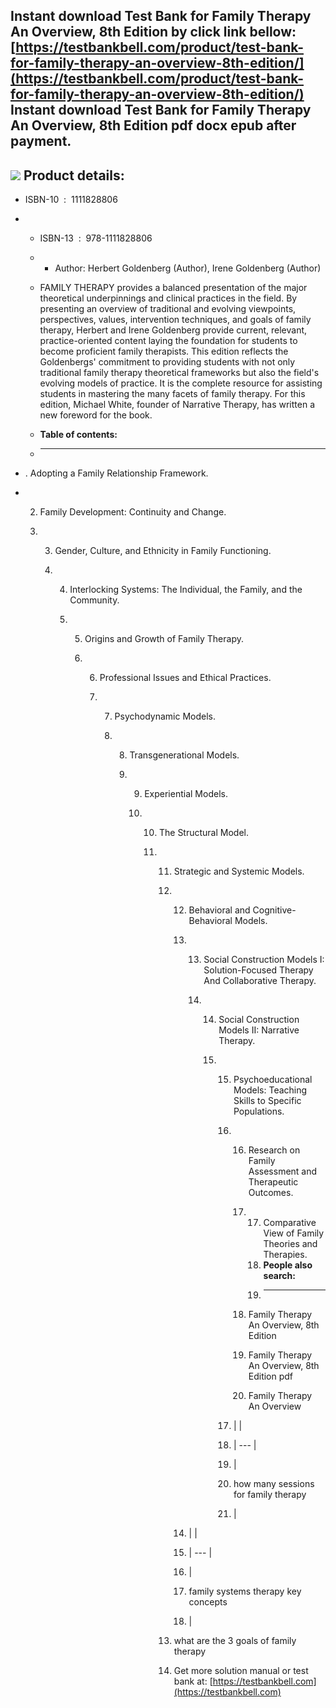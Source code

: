 Instant download **Test Bank for Family Therapy An Overview, 8th Edition** by click link bellow:  
[https://testbankbell.com/product/test-bank-for-family-therapy-an-overview-8th-edition/](https://testbankbell.com/product/test-bank-for-family-therapy-an-overview-8th-edition/)  
**Instant download Test Bank for Family Therapy An Overview, 8th Edition pdf docx epub after payment.**
-------------------------------------------------------------------------------------------------------


![](https://testbankbell.com/wp-content/uploads/2023/05/Test-Bank-for-Family-Therapy-An-Overview-8th-Edition-228x228-1.jpg)
**Product details:**
--------------------


* ISBN-10 ‏ : ‎ 1111828806
* * ISBN-13 ‏ : ‎ 978-1111828806
  * * Author: Herbert Goldenberg (Author), Irene Goldenberg (Author)
   
  * FAMILY THERAPY provides a balanced presentation of the major theoretical underpinnings and clinical practices in the field. By presenting an overview of traditional and evolving viewpoints, perspectives, values, intervention techniques, and goals of family therapy, Herbert and Irene Goldenberg provide current, relevant, practice-oriented content laying the foundation for students to become proficient family therapists. This edition reflects the Goldenbergs' commitment to providing students with not only traditional family therapy theoretical frameworks but also the field's evolving models of practice. It is the complete resource for assisting students in mastering the many facets of family therapy. For this edition, Michael White, founder of Narrative Therapy, has written a new foreword for the book.
  * **Table of contents:**
  * ----------------------
 
* . Adopting a Family Relationship Framework.

* 2. Family Development: Continuity and Change.
 
  3. 3. Gender, Culture, and Ethnicity in Family Functioning.
    
     4. 4. Interlocking Systems: The Individual, the Family, and the Community.
       
        5. 5. Origins and Growth of Family Therapy.
          
           6. 6. Professional Issues and Ethical Practices.
             
              7. 7. Psychodynamic Models.
                
                 8. 8. Transgenerational Models.
                   
                    9. 9. Experiential Models.
                      
                       10. 10. The Structural Model.
                          
                           11. 11. Strategic and Systemic Models.
                              
                               12. 12. Behavioral and Cognitive-Behavioral Models.
                                  
                                   13. 13. Social Construction Models I: Solution-Focused Therapy And Collaborative Therapy.
                                      
                                       14. 14. Social Construction Models II: Narrative Therapy.
                                          
                                           15. 15. Psychoeducational Models: Teaching Skills to Specific Populations.
                                              
                                               16. 16. Research on Family Assessment and Therapeutic Outcomes.
                                                  
                                                   17. 17. Comparative View of Family Theories and Therapies.
                                                       18. **People also search:**
                                                       19. -----------------------
                                                      
                                                   18. Family Therapy An Overview, 8th Edition
                                                  
                                                   19. Family Therapy An Overview, 8th Edition pdf
                                                  
                                                   20. Family Therapy An Overview
                                                  
                                               17. |  |
                                               18. | --- |
                                               19. |
                                               20. how many sessions for family therapy
                                               21.  |
                                              
                                   14. |  |
                                   15. | --- |
                                   16. |
                                   17. family systems therapy key concepts
                                   18.  |
                                  
                               13. what are the 3 goals of family therapy
                               14.  Get more solution manual or test bank at: [https://testbankbell.com](https://testbankbell.com)

